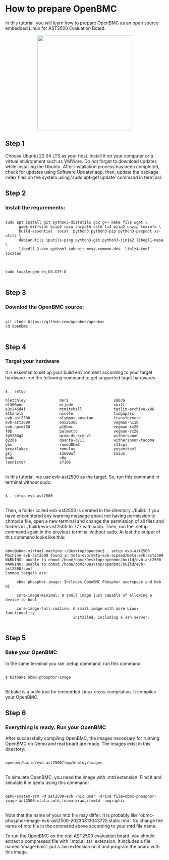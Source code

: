 # How to prepare OpenBMC
In this tutorial, you will learn how to prepare OpenBMC as an open source embedded Linux for AST2500 Evaluation Board.
<p align="center">
  <img width="300" height="300" src="https://github.com/AmirRMoezi/OpenBMC/blob/main/OpenBMC_logo.png">
</p>

## Step 1
Choose Ubuntu 22.04 LTS as your host. Install it on your computer or a virtual environment such as VMWare. Do not forget to download updates while installing the Ubuntu. After installation process has been completed, check for updates using Software Updater app. then, update the package index files on the system using 'sudo apt-get update' command in terminal.

## Step 2
### Install the requrements:
<pre>
<code>
sudo apt install git python3-distutils gcc g++ make file wget \ 
      gawk diffstat bzip2 cpio chrpath zstd lz4 bzip2 unzip texinfo \
      build-essential  socat  python3 python3-pip python3-pexpect xz-utils \
      debianutils iputils-ping python3-git python3-jinja2 libegl1-mesa \
      libsdl1.2-dev python3-subunit mesa-common-dev  liblz4-tool locales
</code>
</pre>
<pre><code>
sudo locale-gen en_US.UTF-8
</code>
</pre>
## Step 3
### Downlod the OpenBMC source:
<pre><code>
git clone https://github.com/openbmc/openbmc
cd openbmc
</code>
</pre>
## Step 4
### Target your hardware
It is essential to set up your build environment according to your target hardware. run the following command to get supported taget hardwares
<pre>
<code>
$ . setup

bletchley               mori                    s8036
dl360poc                mtjade                  swift
e3c246d4i               mtmitchell              tatlin-archive-x86
ethanolx                nicole                  tiogapass
evb-ast2500             olympus-nuvoton         transformers
evb-ast2600             on5263m5                vegman-n110
evb-npcm750             p10bmc                  vegman-rx20
f0b                     palmetto                vegman-sx20
fp5280g2                qcom-dc-scm-v1          witherspoon
g220a                   quanta-q71l             witherspoon-tacoma
gbs                     romed8hm3               x11spi
greatlakes              romulus                 yosemitev2
gsj                     s2600wf                 zaius
kudo                    s6q
lannister               s7106
</code>  
</pre>

In this tutorial, we use evb-ast2500 as the target. So, run this command in terminal without sudo:

<pre>
<code>
$ . setup evb-ast2500  
</code>  
</pre>

Then, a folder called evb-ast2500 is cerated in the directory ./build. If you have encountered any warning message about not having permission to chmod a file, open a new terminal and change the permission of all files and folders in ./build/evb-ast2500 to 777 with sudo. Then, run the .setup command again in the previous terminal without sudo. At last the output of this command looks like this:
<pre>
<code>
obmc@obmc-virtual-machine:~/Desktop/openbmc$ . setup evb-ast2500
Machine evb-ast2500 found in meta-evb/meta-evb-aspeed/meta-evb-ast2500
WARNING: unable to chmod /home/obmc/Desktop/openbmc/build/evb-ast2500
WARNING: unable to chmod /home/obmc/Desktop/openbmc/build/evb-ast2500/conf
Common targets are:

     obmc-phosphor-image: Includes OpenBMC Phosphor userspace and Web UI

     core-image-minimal: A small image just capable of allowing a device to boot

     core-image-full-cmdline: A small image with more Linux functionality
                              installed, including a ssh server.
</code>  
</pre>

## Step 5
### Bake your OpenBMC
In the same terminal you ran .setup command, run this command:
<pre>
<code>  
$ bitbake obmc-phosphor-image
</code>  
</pre>
Bitbake is a build tool for embedded Linux cross compilation. It compiles your OpenBMC.

## Step 6
### Everything is ready. Run your OpenBMC
After successfully compiling OpenBMC, the images necessary for running OpenBMC on Qemu and real board are ready. The images exist in this directory:
<pre>
<code>
openbmc/build/evb-ast2500/tmp/deploy/images  
</code>  
</pre>

To simulate OpenBMC, you need the image with .mtd extension. Find it and simulate it in qemu using this command:
<pre>
<code>
qemu-system-arm -M ast2500-evb -nic user -drive file=obmc-phosphor-image-ast2500.static.mtd,format=raw,if=mtd -nographic
</code>  
</pre>
Note that the name of your mtd file may differ. It is probably like 'obmc-phosphor-image-evb-ast2500-20230813043725.static.mtd'. So change the name of mtd file in the command above according to your mtd file name.

To run the OpenBMC on the real AST2500 evaluation board, you should extract a compressed file with '.mtd.all.tar' extension. It includes a file named 'image-bmc'. put a .bin extension on it and program the board with this image.
